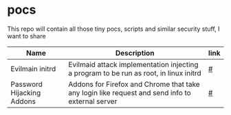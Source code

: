 # pocs
This repo will contain all those tiny pocs, scripts and similar security stuff, I want to share

| Name                      | Description                                                                                     | link                                            |
| ------------------------- | ----------------------------------------------------------------------------------------------- | ----------------------------------------------- |
| Evilmain initrd           | Evilmaid attack implementation injecting a program to be run as root, in linux initrd           | [#](/samelat/attacks/evilmaid-initrd)           |
| Password Hijacking Addons | Addons for Firefox and Chrome that take any login like request and send info to external server | [#](/samelat/attacks/password-hijacking-addons) |
